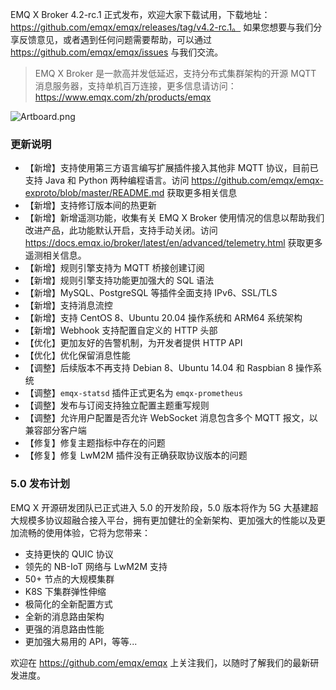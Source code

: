 EMQ X Broker 4.2-rc.1 正式发布，欢迎大家下载试用，下载地址：https://github.com/emqx/emqx/releases/tag/v4.2-rc.1。 如果您想要与我们分享反馈意见，或者遇到任何问题需要帮助，可以通过 https://github.com/emqx/emqx/issues 与我们交流。

> EMQ X Broker 是一款高并发低延迟，支持分布式集群架构的开源 MQTT 消息服务器，支持单机百万连接，更多信息请访问：https://www.emqx.com/zh/products/emqx



![Artboard.png](https://static.emqx.net/images/d2580244a5c143994f4f74a8b48723fb.png)

### 更新说明

- 【新增】支持使用第三方语言编写扩展插件接入其他非 MQTT 协议，目前已支持 Java 和 Python 两种编程语言。访问 https://github.com/emqx/emqx-exproto/blob/master/README.md 获取更多相关信息
- 【新增】支持修订版本间的热更新
- 【新增】新增遥测功能，收集有关 EMQ X Broker 使用情况的信息以帮助我们改进产品，此功能默认开启，支持手动关闭。访问 https://docs.emqx.io/broker/latest/en/advanced/telemetry.html 获取更多遥测相关信息。
- 【新增】规则引擎支持为 MQTT 桥接创建订阅
- 【新增】规则引擎支持功能更加强大的 SQL 语法
- 【新增】MySQL、PostgreSQL 等插件全面支持 IPv6、SSL/TLS
- 【新增】支持消息流控
- 【新增】支持 CentOS 8、Ubuntu 20.04 操作系统和 ARM64 系统架构
- 【新增】Webhook 支持配置自定义的 HTTP 头部
- 【优化】更加友好的告警机制，为开发者提供 HTTP API
- 【优化】优化保留消息性能
- 【调整】后续版本不再支持 Debian 8、Ubuntu 14.04 和 Raspbian 8 操作系统
- 【调整】`emqx-statsd` 插件正式更名为 `emqx-prometheus`
- 【调整】发布与订阅支持独立配置主题重写规则
- 【调整】允许用户配置是否允许 WebSocket 消息包含多个 MQTT 报文，以兼容部分客户端
- 【修复】修复主题指标中存在的问题
- 【修复】修复 LwM2M 插件没有正确获取协议版本的问题



### 5.0 发布计划

EMQ X 开源研发团队已正式进入 5.0 的开发阶段，5.0 版本将作为 5G 大基建超大规模多协议超融合接入平台，拥有更加健壮的全新架构、更加强大的性能以及更加流畅的使用体验，它将为您带来：

- 支持更快的 QUIC 协议
- 领先的 NB-IoT 网络与 LwM2M 支持
- 50+ 节点的大规模集群
- K8S 下集群弹性伸缩
- 极简化的全新配置方式
- 全新的消息路由架构
- 更强的消息路由性能
- 更加强大易用的 API，等等...

欢迎在 https://github.com/emqx/emqx 上关注我们，以随时了解我们的最新研发进度。
